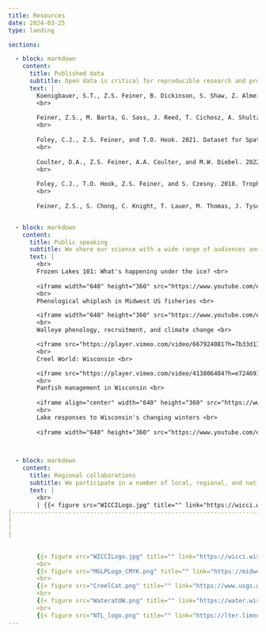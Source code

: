 ```yaml
---
title: Resources
date: 2024-03-25
type: landing

sections:

  - block: markdown
    content:
      title: Published data
      subtitle: Open data is critical for reproducible research and promoting scientific collaboration.  We have published many large fisheries datasets from the Great Lakes and inland temperate lakes.
      text: |
        Koenigbauer, S.T., Z.S. Feiner, B. Dickinson, S. Shaw, Z. Almeida, M. DuFour, A. Gatch, C. Schraidt, and T.O. Hook. 2024. Data for: Egg size scales negatively with system size in a periodic fish species. Purdue University Research Repository. doi:10.4231/A420-R024. https://purr.purdue.edu/publications/4488/1. 
        <br>
        
        Feiner, Z.S., M. Barta, G. Sass, J. Reed, T. Cichosz, A. Shultz, and M. Luehring. 2023. Walleye spawning, ice phenology, and covariate data for Upper Midwestern Lakes: 1939-2019. Environmental Data Initiative. https://doi.org/10.6073/pasta/f7a55f08dfe2a9514067e5c633313ef4.
        <br>
        
        Foley, C.J., Z.S. Feiner, and T.O. Hook. 2021. Dataset for Spatial Patterns in Dry Weight of Nearshore Lake Michigan Prey Fishes. Purdue University Research Repository. doi:10.4231/5R2C-EN42. https://purr.purdue.edu/publications/3854/1.
        <br>
        
        Coulter, D.A., Z.S. Feiner, A.A. Coulter, and M.W. Diebel. 2022. Current and Predicted Future Environmental Conditions for 38 Wisconsin, USA rivers. ver 1. NRM Departmental Data Sets. 5. https://openprairie.sdstate.edu/nrm_datasets/5.
        <br>
        
        Foley, C.J., T.O. Hook, Z.S. Feiner, and S. Czesny. 2018. Trophic indicator data for fishes collected from nearshore Lake Michigan in 2010. Purdue University Research Repository. doi:10.4231/R7DJ5CW0. https://purr.purdue.edu/publications/3051/1.
        <br>
        
        Feiner, Z.S., S. Chong, C. Knight, T. Lauer, M. Thomas, J. Tyson, and T.O. Hook. 2015. Rapidly shifting maturation schedules following reduced commercial harvest in a freshwater ﬁsh. Version 2.0. Purdue University Research Repository. doi:10.4231/R7V69GJV. https://purr.purdue.edu/publications/1709/2.


  - block: markdown
    content:
      title: Public speaking
      subtitle: We share our science with a wide range of audiences and settings.  Find a few recorded talks on everything from creel surveys to climate change below.  If you're interested in someone giving a talk to your group, please get in touch!
      text: |
        <br>
        Frozen Lakes 101: What's happening under the ice? <br>
        
        <iframe width="640" height="360" src="https://www.youtube.com/embed/uMO0dYROWjo" title="&quot;Frozen Lakes&quot; 101: What&#39;s Under the Ice?" frameborder="0" allow="accelerometer; autoplay; clipboard-write; encrypted-media; gyroscope; picture-in-picture; web-share" referrerpolicy="strict-origin-when-cross-origin" allowfullscreen></iframe>
        <br>
        Phenological whiplash in Midwest US fisheries <br>

        <iframe width="640" height="360" src="https://www.youtube.com/embed/qG0MBgxfIug" title="Phenological whiplash in Midwest US fisheries" frameborder="0" allow="accelerometer; autoplay; clipboard-write; encrypted-media; gyroscope; picture-in-picture; web-share" referrerpolicy="strict-origin-when-cross-origin" allowfullscreen></iframe>
        <br>
        Walleye phenology, recruitment, and climate change <br>

        <iframe src="https://player.vimeo.com/video/667924081?h=7b33d13570" width="640" height="360" frameborder="0" allow="autoplay; fullscreen; picture-in-picture" allowfullscreen></iframe>
        <br>
        Creel World: Wisconsin <br>

        <iframe src="https://player.vimeo.com/video/413806404?h=e724691381" width="640" height="360" frameborder="0" allow="autoplay; fullscreen; picture-in-picture" allowfullscreen></iframe>
        <br>
        Panfish management in Wisconsin <br>
        
        <iframe align="center" width="640" height="360" src="https://www.youtube.com/embed/mqXlEtDyzto" title="Panfish management in Wisconsin – Off the Record Podcast Ep. 14" frameborder="0" allow="accelerometer; autoplay; clipboard-write; encrypted-media; gyroscope; picture-in-picture; web-share" referrerpolicy="strict-origin-when-cross-origin" allowfullscreen></iframe> 
        <br>
        Lake responses to Wisconsin's changing winters <br>
        
        <iframe width="640" height="360" src="https://www.youtube.com/embed/h_ng6T18Ghc" title="December 7, 2023 - Quarterly Meeting - Lake Reponses to Wisconsin&#39;s Changing Winters" frameborder="0" allow="accelerometer; autoplay; clipboard-write; encrypted-media; gyroscope; picture-in-picture; web-share" referrerpolicy="strict-origin-when-cross-origin" allowfullscreen></iframe>

        

  - block: markdown
    content:
      title: Regional collaborations
      subtitle: We participate in a number of local, regional, and national collaborations to share data and improve management of our aquatic resources. Check them out below!
      text: |
        <br>
        | {{< figure src="WICCILogo.jpg" title="" link="https://wicci.wisc.edu/fisheries-working-group" alt="WICCI logo" width="300" >}} | {{< figure src="MGLPLogo_CMYK.png" title="" link="https://midwestglaciallakes.org/" alt="MGLP logo" width="300" >}} | {{< figure src="CreelCat.png" title="" link="https://www.usgs.gov/programs/climate-adaptation-science-centers/science/us-inland-creel-and-angler-survey-catalog" alt="CreelCat logo" width="300" >}} | {{< figure src="WateratUW.png" title="" link="https://water.wisc.edu/" alt="Water at UW logo" width="300" >}} | {{< figure src="NTL_logo.png" title="" link="https://lter.limnology.wisc.edu/" alt="NTL LTER logo" width="300" >}} |
|--------------------------------------------------------------------------------------------------------------------------------|---------------------------------------------------------------------------------------------------------------------|------------------------------------------------------------------------------------------------------------------------------------------------------------------------------------------------------|---------------------------------------------------------------------------------------------------------------|--------------------------------------------------------------------------------------------------------------------|
|                                                                                                                                |                                                                                                                     |                                                                                                                                                                                                      |                                                                                                               |                                                                                                                    |
|                                                                                                                                |                                                                                                                     |                                                                                                                                                                                                      |                                                                                                               |                                                                                                                    |
|                                                                                                                                |                                                                                                                     |                                                                                                                                                                                                      |                                                                                                               |                                                                                                                    |
        
        
        {{< figure src="WICCILogo.jpg" title="" link="https://wicci.wisc.edu/fisheries-working-group" alt="WICCI logo" width="300" >}} 
        <br>
        {{< figure src="MGLPLogo_CMYK.png" title="" link="https://midwestglaciallakes.org/" alt="MGLP logo" width="300" >}}
        <br>
        {{< figure src="CreelCat.png" title="" link="https://www.usgs.gov/programs/climate-adaptation-science-centers/science/us-inland-creel-and-angler-survey-catalog" alt="CreelCat logo" width="300" >}}
        <br>
        {{< figure src="WateratUW.png" title="" link="https://water.wisc.edu/" alt="Water at UW logo" width="300" >}}
        <br>
        {{< figure src="NTL_logo.png" title="" link="https://lter.limnology.wisc.edu/" alt="NTL LTER logo" width="300" >}}
---
```

